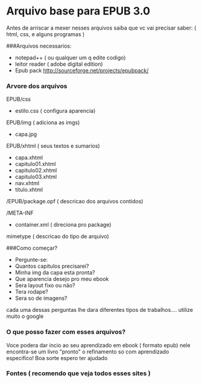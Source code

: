 # Arquivo base para EPUB 3.0


Antes de arriscar a mexer nesses arquivos saiba que vc vai precisar saber: ( html, css, e alguns programas )

###Arquivos necessarios:
- notepad++ (  ou qualquer um q edite codigo)
- leitor reader ( adobe digital edition)
- Epub pack http://sourceforge.net/projects/epubpack/

### Arvore dos arquivos
EPUB/css
- estilo.css ( configura aparencia)

EPUB/img ( adiciona as imgs)
- capa.jpg 

EPUB/xhtml ( seus textos e sumarios)
- capa.xhtml
- capitulo01.xhtml
- capitulo02.xhtml
- capitulo03.xhtml
- nav.xhtml
- titulo.xhtml

/EPUB/package.opf ( descricao dos arquivos contidos)

/META-INF
- container.xml ( direciona pro package)

mimetype ( descricao do tipo de arquivo)

###Como começar?

- Pergunte-se:
- Quantos capitulos precisarei?
- Minha img da capa esta pronta?
- Que aparencia desejo pro meu ebook
- Sera layout fixo ou não?
- Tera rodape?
- Sera so de imagens?

cada uma dessas perguntas lhe dara diferentes tipos de trabalhos.... utilize muito o google

### O que posso fazer com esses arquivos?

Voce podera dar incio ao seu aprendizado em ebook ( formato epub) nele encontra-se um livro "pronto" o refinamento so com aprendizado especifico! Boa sorte espero ter ajudado

### Fontes ( recomendo que veja todos esses sites )


